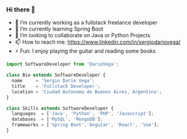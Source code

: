### Hi there 👋

- 🔭 I’m currently working as a fullstack freelance developer
- 🌱 I’m currently learning Spring Boot
- 👯 I’m looking to collaborate on Java or Python Projects
- 📫 How to reach me: https://www.linkedin.com/in/sergiodariovega/
- ⚡ Fun: I enjoy playing the guitar and reading some books




```js
import SoftwareDeveloper from 'DarioVega';

class Bio extends SoftwareDeveloper {
  name     = 'Sergio Darío Vega';
  title    = 'Fullstack Developer';
  location = 'Ciudad Autónoma de Buenos Aires, Argentina';
}

class Skills extends SoftwareDeveloper {
  languages  = ['Java', 'Python', 'PHP', 'Javascript'];
  databases  = ['MySQL', 'MongoDB'];
  frameworks = ['Spring Boot','Angular', 'React', 'Vue'];
}
```
